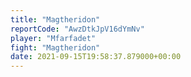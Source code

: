 ```yaml
---
title: "Magtheridon"
reportCode: "AwzDtkJpV16dYmNv"
player: "Mfarfadet"
fight: "Magtheridon"
date: 2021-09-15T19:58:37.879000+00:00
---
```

